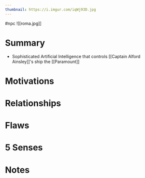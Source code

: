 ```yaml
---
thumbnail: https://i.imgur.com/iqWj93D.jpg
---
```

#npc
![[roma.jpg]]

# Summary
- Sophisticated Artificial Intelligence that controls [[Captain Alford Ainsley]]'s ship the [[Paramount]]

# Motivations
# Relationships
# Flaws
# 5 Senses
# Notes
